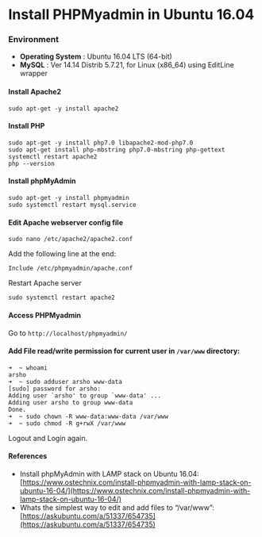 Install PHPMyadmin in Ubuntu 16.04
=========================================

### Environment

* <b> Operating System</b> : Ubuntu 16.04 LTS (64-bit)
* <b> MySQL</b> : Ver 14.14 Distrib 5.7.21, for Linux (x86_64) using  EditLine wrapper
#### Install Apache2
```
sudo apt-get -y install apache2
```
#### Install PHP
```
sudo apt-get -y install php7.0 libapache2-mod-php7.0
sudo apt-get install php-mbstring php7.0-mbstring php-gettext
systemctl restart apache2
php --version
```
#### Install phpMyAdmin
```
sudo apt-get -y install phpmyadmin
sudo systemctl restart mysql.service
```
#### Edit Apache webserver config file
```
sudo nano /etc/apache2/apache2.conf
```
Add the following line at the end:
```
Include /etc/phpmyadmin/apache.conf
```
Restart Apache server
```
sudo systemctl restart apache2
```
#### Access PHPMyadmin
Go to ```http://localhost/phpmyadmin/```

#### Add File read/write permission for current user in `/var/www` directory:
```
➜  ~ whoami
arsho
➜  ~ sudo adduser arsho www-data
[sudo] password for arsho: 
Adding user `arsho' to group `www-data' ...
Adding user arsho to group www-data
Done.
➜  ~ sudo chown -R www-data:www-data /var/www
➜  ~ sudo chmod -R g+rwX /var/www
```
Logout and Login again.

#### References

* Install phpMyAdmin with LAMP stack on Ubuntu 16.04: [https://www.ostechnix.com/install-phpmyadmin-with-lamp-stack-on-ubuntu-16-04/](https://www.ostechnix.com/install-phpmyadmin-with-lamp-stack-on-ubuntu-16-04/)
* Whats the simplest way to edit and add files to “/var/www”: [https://askubuntu.com/a/51337/654735](https://askubuntu.com/a/51337/654735)

